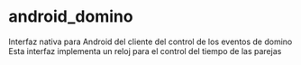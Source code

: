 # android_domino
Interfaz nativa para Android del cliente del control de los eventos de domino
Esta interfaz implementa un reloj para el control del tiempo de las parejas 
